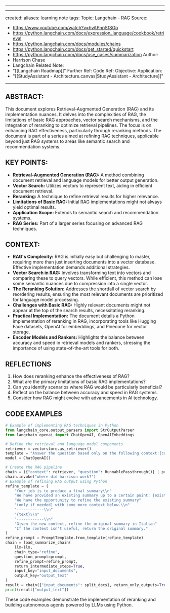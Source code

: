 ----------------------------------------------
---
created: 
aliases: learning note
tags: 
Topic: Langchain - RAG
Source: 
  - https://www.youtube.com/watch?v=hvAPnpSfSGo
  - https://python.langchain.com/docs/expression_language/cookbook/retrieval
  - https://python.langchain.com/docs/modules/chains
  - https://python.langchain.com/docs/get_started/quickstart
  - https://python.langchain.com/docs/use_cases/summarization
Author: 
  - Harrison Chase
  - Langchain
Related Note:
  - "[[Langchain Roadmap]]"
Further Ref: 
Code Ref: 
Objective: 
Application: 
  - "[[StudyAssistant - Architecture.canvas|StudyAssistant - Architecture]]"
---

## ABSTRACT:
This document explores Retrieval-Augmented Generation (RAG) and its implementation nuances. It delves into the complexities of RAG, the limitations of basic RAG approaches, vector search mechanisms, and the integration of reranking to optimize retrieval pipelines. The focus is on enhancing RAG effectiveness, particularly through reranking methods. The document is part of a series aimed at refining RAG techniques, applicable beyond just RAG systems to areas like semantic search and recommendation systems.

## KEY POINTS:
- **Retrieval-Augmented Generation (RAG):** A method combining document retrieval and language models for better output generation.
- **Vector Search:** Utilizes vectors to represent text, aiding in efficient document retrieval.
- **Reranking:** A technique to refine retrieval results for higher relevance.
- **Limitations of Basic RAG:** Initial RAG implementations might not always yield optimal results.
- **Application Scope:** Extends to semantic search and recommendation systems.
- **RAG Series:** Part of a larger series focusing on advanced RAG techniques.

## CONTEXT:
- **RAG's Complexity:** RAG is initially easy but challenging to master, requiring more than just inserting documents into a vector database. Effective implementation demands additional strategies.
- **Vector Search in RAG:** Involves transforming text into vectors and comparing these to query vectors. While efficient, this method can lose some semantic nuances due to compression into a single vector.
- **The Reranking Solution:** Addresses the shortfall of vector search by reordering results, ensuring the most relevant documents are prioritized for language model processing.
- **Challenges with Basic RAG:** Highly relevant documents might not appear at the top of the search results, necessitating reranking.
- **Practical Implementation:** The document details a Python implementation of reranking in RAG, incorporating tools like Hugging Face datasets, OpenAI for embeddings, and Pinecone for vector storage.
- **Encoder Models and Rankers:** Highlights the balance between accuracy and speed in retrieval models and rankers, stressing the importance of using state-of-the-art tools for both.

## REFLECTIONS
1. How does reranking enhance the effectiveness of RAG?
2. What are the primary limitations of basic RAG implementations?
3. Can you identify scenarios where RAG would be particularly beneficial?
4. Reflect on the balance between accuracy and speed in RAG systems.
5. Consider how RAG might evolve with advancements in AI technology.

## CODE EXAMPLES
```python
# Example of implementing RAG techniques in Python
from langchain_core.output_parsers import StrOutputParser
from langchain_openai import ChatOpenAI, OpenAIEmbeddings

# Define the retrieval and language model components
retriever = vectorstore.as_retriever()
template = "Answer the question based only on the following context:{context}Question: {question}"
model = ChatOpenAI()

# Create the RAG pipeline
chain = ({"context": retriever, "question": RunnablePassthrough()} | prompt | model | StrOutputParser())
chain.invoke("where did harrison work?")
# Example of refining RAG output using Python
refine_template = (
    "Your job is to produce a final summary\\n"
    "We have provided an existing summary up to a certain point: {existing_answer}\\n"
    "We have the opportunity to refine the existing summary"
    "(only if needed) with some more context below.\\n"
    "------------\\n"
    "{text}\\n"
    "------------\\n"
    "Given the new context, refine the original summary in Italian"
    "If the context isn't useful, return the original summary."
)
refine_prompt = PromptTemplate.from_template(refine_template)
chain = load_summarize_chain(
    llm=llm, 
    chain_type="refine", 
    question_prompt=prompt, 
    refine_prompt=refine_prompt, 
    return_intermediate_steps=True, 
    input_key="input_documents", 
    output_key="output_text"
)
result = chain({"input_documents": split_docs}, return_only_outputs=True)
print(result["output_text"])
```

These code examples demonstrate the implementation of reranking and building autonomous agents powered by LLMs using Python.
